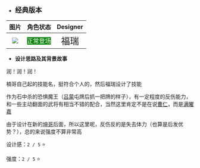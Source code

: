 * **<font size="4">经典版本</font>**

|                        图片                        | 角色状态                                                                 |         Designer         |
|:------------------------------------------------:|----------------------------------------------------------------------|:------------------------:|
|               ![](pic\02\x02.png)                | <font style="background: green" color = white size = "3">正常登场</font> | <font size="5">福瑞</font> |

* **设计思路及其背景故事**

润！润！润！

楠哥自己起的技能名，挺符合个人的，然后福瑞设计了技能

作为石中杀的恐惧魔王（[吕蒙](https://wiki.biligame.com/msgs/%E5%90%95%E8%92%99)屯牌后抓一把牌的样子），有一定程度的反伤能力，和一些主动翻面的武将有相当不错的配合，当然这里肯定不是在说[曹仁](https://wiki.biligame.com/msgs/%E6%9B%B9%E4%BB%81)，而是[满曜嘉](21满曜嘉.md)

由于设计在新的[坤哥](11何泳桁.md)后面，所以这里呢，反伤反的是失去体力（也算是后发优势？），总的来说强度不算非常高

设计感：``2 / 5`` ⭐

强度：``2 / 5`` ⭐